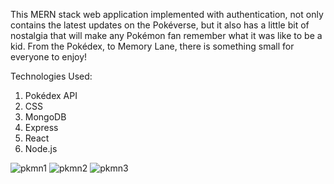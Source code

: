 This MERN stack web application implemented with authentication, not only contains the latest updates on the Pokéverse, but it also has a little bit of nostalgia that will make any Pokémon fan remember what it was like to be a kid. From the Pokédex, to Memory Lane, there is something small for everyone to enjoy!

Technologies Used:
1) Pokédex API 
2) CSS 
3) MongoDB 
4) Express 
5) React
6) Node.js

![pkmn1](https://user-images.githubusercontent.com/99705240/214627731-ec6cdc6c-6278-4260-a2fb-3b7f53a80bb0.JPG)
![pkmn2](https://user-images.githubusercontent.com/99705240/214627846-8eef3152-e997-42e7-883e-a18fe331298c.JPG)
![pkmn3](https://user-images.githubusercontent.com/99705240/214627854-50fea515-c7dd-4aa5-a388-77922a1edfbb.JPG)
